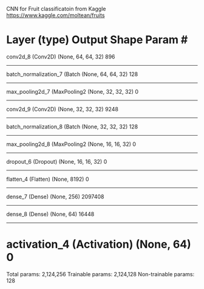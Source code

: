 CNN for Fruit classificatoin from Kaggle
https://www.kaggle.com/moltean/fruits

Layer (type)                 Output Shape              Param #   
=================================================================
conv2d_8 (Conv2D)            (None, 64, 64, 32)        896       
_________________________________________________________________
batch_normalization_7 (Batch (None, 64, 64, 32)        128       
_________________________________________________________________
max_pooling2d_7 (MaxPooling2 (None, 32, 32, 32)        0         
_________________________________________________________________
conv2d_9 (Conv2D)            (None, 32, 32, 32)        9248      
_________________________________________________________________
batch_normalization_8 (Batch (None, 32, 32, 32)        128       
_________________________________________________________________
max_pooling2d_8 (MaxPooling2 (None, 16, 16, 32)        0         
_________________________________________________________________
dropout_6 (Dropout)          (None, 16, 16, 32)        0         
_________________________________________________________________
flatten_4 (Flatten)          (None, 8192)              0         
_________________________________________________________________
dense_7 (Dense)              (None, 256)               2097408   
_________________________________________________________________
dense_8 (Dense)              (None, 64)                16448     
_________________________________________________________________
activation_4 (Activation)    (None, 64)                0         
=================================================================
Total params: 2,124,256
Trainable params: 2,124,128
Non-trainable params: 128
